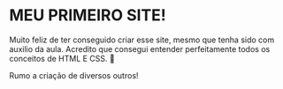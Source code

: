 # MEU PRIMEIRO SITE!

Muito feliz de ter conseguido criar esse site, mesmo que tenha sido com auxilio da aula. Acredito que consegui entender perfeitamente todos os conceitos de HTML E CSS. :rocket: 

Rumo a criação de diversos outros!
